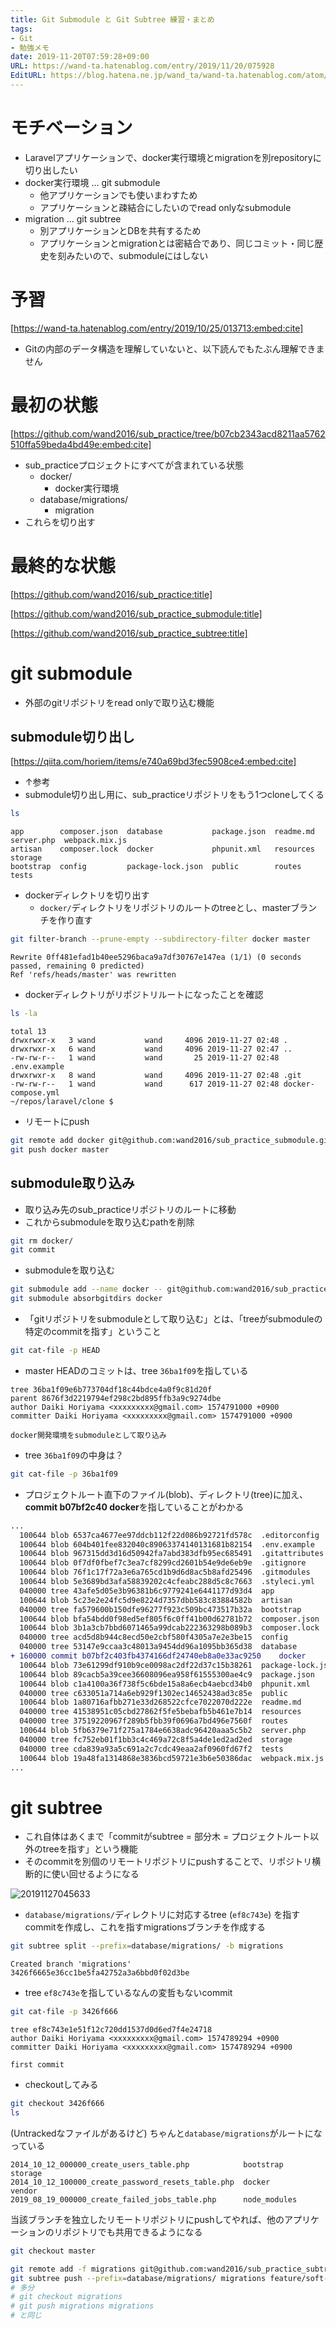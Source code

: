```yaml
---
title: Git Submodule と Git Subtree 練習・まとめ
tags:
- Git
- 勉強メモ
date: 2019-11-20T07:59:28+09:00
URL: https://wand-ta.hatenablog.com/entry/2019/11/20/075928
EditURL: https://blog.hatena.ne.jp/wand_ta/wand-ta.hatenablog.com/atom/entry/26006613468467460
---
```




# モチベーション

- Laravelアプリケーションで、docker実行環境とmigrationを別repositoryに切り出したい
- docker実行環境 ... git submodule
    - 他アプリケーションでも使いまわすため
    - アプリケーションと疎結合にしたいのでread onlyなsubmodule
- migration ... git subtree
    - 別アプリケーションとDBを共有するため
    - アプリケーションとmigrationとは密結合であり、同じコミット・同じ歴史を刻みたいので、submoduleにはしない

# 予習



[https://wand-ta.hatenablog.com/entry/2019/10/25/013713:embed:cite]



- Gitの内部のデータ構造を理解していないと、以下読んでもたぶん理解できません


# 最初の状態


[https://github.com/wand2016/sub_practice/tree/b07cb2343acd8211aa5762510ffa59beda4bd49e:embed:cite]



- sub_practiceプロジェクトにすべてが含まれている状態
    - docker/
        - docker実行環境
    - database/migrations/
        - migration
- これらを切り出す


# 最終的な状態


[https://github.com/wand2016/sub_practice:title]

[https://github.com/wand2016/sub_practice_submodule:title]

[https://github.com/wand2016/sub_practice_subtree:title]



# git submodule

- 外部のgitリポジトリをread onlyで取り込む機能

## submodule切り出し

[https://qiita.com/horiem/items/e740a69bd3fec5908ce4:embed:cite]


- ↑参考
- submodule切り出し用に、sub_practiceリポジトリをもう1つcloneしてくる

```sh
ls
```

```
app        composer.json  database           package.json  readme.md  server.php  webpack.mix.js
artisan    composer.lock  docker             phpunit.xml   resources  storage     
bootstrap  config         package-lock.json  public        routes     tests       
```

- dockerディレクトリを切り出す
    - `docker/`ディレクトリをリポジトリのルートのtreeとし、masterブランチを作り直す

```sh
git filter-branch --prune-empty --subdirectory-filter docker master
```

```
Rewrite 0ff481efad1b40ee5296baca9a7df30767e147ea (1/1) (0 seconds passed, remaining 0 predicted)    
Ref 'refs/heads/master' was rewritten
```

- dockerディレクトリがリポジトリルートになったことを確認

```sh
ls -la
```

```
total 13
drwxrwxr-x   3 wand           wand     4096 2019-11-27 02:48 .
drwxrwxr-x   6 wand           wand     4096 2019-11-27 02:47 ..
-rw-rw-r--   1 wand           wand       25 2019-11-27 02:48 .env.example
drwxrwxr-x   8 wand           wand     4096 2019-11-27 02:48 .git
-rw-rw-r--   1 wand           wand      617 2019-11-27 02:48 docker-compose.yml
~/repos/laravel/clone $ 
```

- リモートにpush

```sh
git remote add docker git@github.com:wand2016/sub_practice_submodule.git
git push docker master
```

## submodule取り込み

- 取り込み先のsub_practiceリポジトリのルートに移動
- これからsubmoduleを取り込むpathを削除

```sh
git rm docker/
git commit
```

- submoduleを取り込む

```sh
git submodule add --name docker -- git@github.com:wand2016/sub_practice_submodule.git docker
git submodule absorbgitdirs docker
```

- 「gitリポジトリをsubmoduleとして取り込む」とは、「treeがsubmoduleの特定のcommitを指す」ということ


```sh
git cat-file -p HEAD
```

- master HEADのコミットは、tree `36ba1f09`を指している

```
tree 36ba1f09e6b773704df18c44bdce4a0f9c81d20f
parent 8676f3d2219794ef298c2bd895ffb3a9c9274dbe
author Daiki Horiyama <xxxxxxxxx@gmail.com> 1574791000 +0900
committer Daiki Horiyama <xxxxxxxxx@gmail.com> 1574791000 +0900

docker開発環境をsubmoduleとして取り込み
```

- tree `36ba1f09`の中身は？

```sh
git cat-file -p 36ba1f09
```

- プロジェクトルート直下のファイル(blob)、ディレクトリ(tree)に加え、**commit b07bf2c40 docker**を指していることがわかる

```diff
...
  100644 blob 6537ca4677ee97ddcb112f22d086b92721fd578c	.editorconfig
  100644 blob 604b401fee832040c89063374140131681b82154	.env.example
  100644 blob 967315dd3d16d50942fa7abd383dfb95ec685491	.gitattributes
  100644 blob 0f7df0fbef7c3ea7cf8299cd2601b54e9de6eb9e	.gitignore
  100644 blob 76f1c17f72a3e6a765cd1b9d6d8ac5b8afd25496	.gitmodules
  100644 blob 5e3689bd3afa58839202c4cfeabc288d5c8c7663	.styleci.yml
  040000 tree 43afe5d05e3b96381b6c9779241e6441177d93d4	app
  100644 blob 5c23e2e24fc5d9e8224d7357dbb583c83884582b	artisan
  040000 tree fa579600b150dfe96277f923c509bc473517b32a	bootstrap
  100644 blob bfa54bdd0f98ed5ef805f6c0ff41b00d62781b72	composer.json
  100644 blob 3b1a3cb7bbd6071465a99dcab222363298b089b3	composer.lock
  040000 tree acd5d8b944c8ecd50e2cbf580f4305a7e2e3be15	config
  040000 tree 53147e9ccaa3c48013a9454dd96a1095bb365d38	database
+ 160000 commit b07bf2c403fb4374166df24740eb8a0e33ac9250	docker
  100644 blob 73e61299df910b9ce0098ac2df22d37c15b38261	package-lock.json
  100644 blob 89cacb5a39cee36608096ea958f61555300ae4c9	package.json
  100644 blob c1a4100a36f738f5c6bde15a8a6ecb4aebcd34b0	phpunit.xml
  040000 tree c633051a714a6eb929f1302ec14652438ad3c85e	public
  100644 blob 1a80716afbb271e33d268522cfce7022070d222e	readme.md
  040000 tree 41538951c05cbd27862f5fe5bebafb5b461e7b14	resources
  040000 tree 37519220967f289b5fbb39f0696a7bd496e7560f	routes
  100644 blob 5fb6379e71f275a1784e6638adc96420aaa5c5b2	server.php
  040000 tree fc752eb01f1bb3c4c469a72c8f5a4de1ed2ad2ed	storage
  040000 tree cda839a93a5c691a2c7cdc49eaa2af0960fd67f2	tests
  100644 blob 19a48fa1314868e3836bcd59721e3b6e50386dac	webpack.mix.js
...
```



# git subtree

- これ自体はあくまで「commitがsubtree = 部分木 = プロジェクトルート以外のtreeを指す」という機能
- そのcommitを別個のリモートリポジトリにpushすることで、リポジトリ横断的に使い回せるようになる

![20191127045633](../../../imgs/20191127045633.png)

- `database/migrations/`ディレクトリに対応するtree (`ef8c743e`) を指すcommitを作成し、これを指すmigrationsブランチを作成する


```sh
git subtree split --prefix=database/migrations/ -b migrations
```

```
Created branch 'migrations'
3426f6665e36cc1be5fa42752a3a6bbd0f02d3be
```

- tree `ef8c743e`を指しているなんの変哲もないcommit

```sh
git cat-file -p 3426f666
```

```
tree ef8c743e1e51f12c720dd1537d0d6ed7f4e24718
author Daiki Horiyama <xxxxxxxxx@gmail.com> 1574789294 +0900
committer Daiki Horiyama <xxxxxxxxx@gmail.com> 1574789294 +0900

first commit
```

- checkoutしてみる

```sh
git checkout 3426f666
ls
```

(Untrackedなファイルがあるけど) ちゃんと`database/migrations`がルートになっている

```
2014_10_12_000000_create_users_table.php            bootstrap     storage
2014_10_12_100000_create_password_resets_table.php  docker        vendor
2019_08_19_000000_create_failed_jobs_table.php      node_modules  
```

当該ブランチを独立したリモートリポジトリにpushしてやれば、他のアプリケーションのリポジトリでも共用できるようになる

```sh
git checkout master

git remote add -f migrations git@github.com:wand2016/sub_practice_subtree.git
git subtree push --prefix=database/migrations/ migrations feature/soft-delete-users
# 多分
# git checkout migrations
# git push migrations migrations
# と同じ
```
